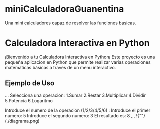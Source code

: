 # miniCalculadoraGuanentina
Una mini calculadores capaz de resolver las funciones basicas.
# Calculadora Interactiva en Python
¡Bienvenido a tu Calculadora Interactiva en Python¡ Este proyecto es una pequeña aplicacion en Python que permite realizar varias operaciones matemàticas bàsicas a traves de un menu interactivo.

## Ejemplo de Uso

...
Selecciona una operacion:
1.Sumar
2.Restar
3.Multiplicar
4.Dividir
5.Potencia
6.Logaritmo

Introduce el numero de la operacion (1/2/3/4/5/6) :
Introduce el primer numero: 5
Introduce el segundo numero: 3
El resultado es: 8
,,,
!{""}(./diagrama.png)
